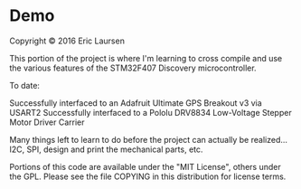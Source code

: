 # Demo
Copyright © 2016 Eric Laursen

This portion of the project is where I'm learning to cross compile and use the
various features of the STM32F407 Discovery microcontroller.

To date:

   Successfully interfaced to an Adafruit Ultimate GPS Breakout v3 via USART2
   Successfully interfaced to a Pololu DRV8834 Low-Voltage Stepper Motor Driver
     Carrier

Many things left to learn to do before the project can actually be realized...
I2C, SPI, design and print the mechanical parts, etc.

Portions of this code are available under the "MIT License", others under the
GPL. Please see the file COPYING in this distribution for license terms.
